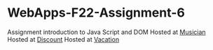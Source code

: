 # WebApps-F22-Assignment-6
Assignment introduction to Java Script and DOM
Hosted at [Musician](https://44-563-web-apps-f22.github.io/44563-webapps-assignment-6-sowmyagoud12/musician.html)
Hosted at [Discount](https://44-563-web-apps-f22.github.io/44563-webapps-assignment-6-sowmyagoud12/discount.html)
Hosted at [Vacation](https://44-563-web-apps-f22.github.io/44563-webapps-assignment-6-sowmyagoud12/vacation.html)